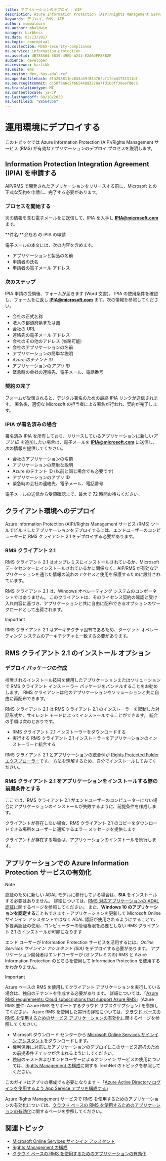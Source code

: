 ```yaml
---
title: アプリケーションのデプロイ - AIP
description: Azure Information Protection (AIP)/Rights Management Services (RMS) が有効になっているアプリケーションのデプロイプロセスについて説明します。
keywords: デプロイ, RMS, AIP
author: msmbaldwin
ms.author: mbaldwin
manager: barbkess
ms.date: 03/13/2017
ms.topic: conceptual
ms.collection: M365-security-compliance
ms.service: information-protection
ms.assetid: 4B785564-6839-49ED-A243-E2A6DFF88B2E
audience: developer
ms.reviewer: kartikk
ms.suite: ems
ms.custom: dev, has-adal-ref
ms.openlocfilehash: 4f4258811ec634a49f84b76fcf1feb41752311df
ms.sourcegitcommit: dc50f9a6c2f66544893278a7fd16dff38eef88c6
ms.translationtype: MT
ms.contentlocale: ja-JP
ms.lasthandoff: 08/18/2020
ms.locfileid: "88564366"
---
```

# <a name="deploy-into-production"></a>運用環境にデプロイする

このトピックでは Azure Information Protection (AIP)/Rights Management サービス (RMS) が有効なアプリケーションのデプロイ プロセスを説明します。

## <a name="request-an-information-protection-integration-agreement-ipia"></a>Information Protection Integration Agreement (IPIA) を申請する
AIP/RMS で開発されたアプリケーションをリリースする前に、Microsoft との正式な契約を申請し、完了する必要があります。

### <a name="begin-the-process"></a>プロセスを開始する
次の情報を含む電子メールをに送信して、IPIA を入手し <strong>IPIA@microsoft.com</strong> ます。

**件名:***会社名* の IPIA の申請

電子メールの本文には、次の内容を含めます。
- アプリケーションと製品の名前
- 申請者の氏名
- 申請者の電子メール アドレス

### <a name="next-steps"></a>次のステップ
IPIA 申請の受領後、フォームが届きます (Word 文書)。
IPIA の使用条件を確認し、フォームをに返し <strong>IPIA@microsoft.com</strong> ます。次の情報を参照してください。
- 会社の正式名称
- 法人の都道府県または国
- 会社の URL
- 連絡先の電子メール アドレス
- 会社のその他のアドレス (省略可能)
- 会社のアプリケーションの名前
- アプリケーションの簡単な説明
- *Azure のテナント ID*
- アプリケーションの*アプリ ID*
- 緊急時の会社の連絡先、電子メール、電話番号

### <a name="completing-the-agreement"></a>契約の完了
フォームが受領されると、デジタル署名のための最終 IPIA リンクが送信されます。 署名後、適切な Microsoft の担当者による署名が行われ、契約が完了します。

### <a name="already-have-a-signed-ipia"></a>IPIA が署名済みの場合
署名済み IPIA を所有しており、リリースしているアプリケーションに新しい*アプリ ID* を追加したい場合は、電子メールを <strong>IPIA@microsoft.com</strong> に送信し、次の情報を提供してください。
- 会社のアプリケーションの名前
- アプリケーションの簡単な説明
- Azure のテナント ID (以前と同じ場合でも必要です)
- アプリケーションのアプリ ID
- 緊急時の会社の連絡先、電子メール、電話番号

電子メールの送信から受領確認まで、最大で 72 時間お待ちください。

## <a name="deploying-to-the-client-environment"></a>クライアント環境へのデプロイ

Azure Information Protection (AIP)/Rights Management サービス (RMS) ツールでビルドしたアプリケーションをデプロイするには、エンドユーザーのコンピューターに RMS クライアント 2.1 をデプロイする必要があります。

### <a name="rmsclient21"></a>RMS クライアント 2.1
RMS クライアント 2.1 はオンプレミスにインストールされているか、Microsoft データセンターにインストールされているかに関係なく、AIP/RMS が有効なアプリケーションを通じた情報の流れのアクセスと使用を保護するために設計されています。

RMS クライアント 2.1 は、Windows オペレーティング システムのコンポーネントではありません。 このクライアントは、そのライセンス契約の確認と受け入れ内容に基づき、アプリケーションと共に自由に配布できるオプションのワークロードとして出荷されます。

> [!IMPORTANT]
> RMS クライアント 2.1 はアーキテクチャ固有であるため、ターゲット オペレーティング システムのアーキテクチャと一致する必要があります。


## <a name="rmsclient21-installation-options"></a>RMS クライアント 2.1 のインストール オプション

### <a name="creating-your-deployment-package"></a>デプロイ パッケージの作成

推奨されるインストール技術を使用したアプリケーションまたはソリューションで RMS クライアント インストーラー パッケージをバンドルすることをお勧めします。 RMS クライアントは他のアプリケーションやソリューションと共に自由に再配布できます。

RMS クライアント 2.1 は RMS クライアント 2.1 のインストーラーを起動した対話形式か、サイレント モードによってインストールすることができます。 統合の手順は次のとおりです。

-   RMS クライアント 2.1 インストーラーをダウンロードする
-   実行する RMS クライアント 2.1 インストーラーをアプリケーションのインストーラーと統合する

RMS クライアント 2.1 とアプリケーションの統合例が [Rights Protected Folder エクスプローラー](https://technet.microsoft.com/library/rights-protected-folder-explorer(v=ws.10).aspx)です。 方法を理解するため、自分でインストールしてみてください。

### <a name="make-rmsclient21-a-pre-requisite-for-your-application-install"></a>RMS クライアント 2.1 をアプリケーションをインストールする際の前提条件とする

ここでは、RMS クライアント 2.1 がエンドユーザーのコンピューターにない場合にアプリケーションのインストールが失敗するように、前提条件を作成します。

クライアントが存在しない場合、RMS クライアント 2.1 のコピーをダウンロードできる場所をユーザーに通知するエラー メッセージを提供します

クライアントが存在する場合は、アプリケーションのインストールを続行します。

## <a name="enabling-azure-information-protection-services-with-your-application"></a>アプリケーションでの Azure Information Protection サービスの有効化

> [!NOTE]
> 認証のために新しい ADAL モデルに移行している場合は、**SIA** をインストールする必要はありません。 詳細については、[RMS 対応アプリケーションの ADAL 認証](adal-auth.md)に関するページを参照してください。
> また、**Windows 10 のアプリケーションを認定する**こともできます - アプリケーションを更新して Microsoft Online サインイン アシスタントではなく ADAL 認証が使用されるようにすることで、多要素認証の使用、コンピューターの管理権限を必要としない RMS クライアント 2.1 のインストールが可能になります

エンド ユーザーが Information Protection サービスを活用するには、*Online Services サインイン アシスタント (SIA)* をデプロイする必要があります。 アプリケーション開発者はエンドユーザーが (オンプレミスの) RMS と Azure Information Protection のどちらを使用して Information Protection を使用するかわかりません。


> [!IMPORTANT]
> Azure ベースの RMS を使用してクライアント アプリケーションを実行している場合は、独自のテナントを作成する必要があります。 詳細については、「[Azure RMS requirements: Cloud subscriptions that support Azure RMS](../requirements.md)」(Azure RMS 要件: Azure RMS をサポートするクラウド サブスクリプション) を参照してください。
> Azure RMS を使用した実行の詳細については、[クラウド ベースの RMS を使用するためのサービス アプリケーションの有効化](how-to-use-file-api-with-aadrm-cloud.md)に関するページを参照してください。

-   Microsoft ダウンロード センターから [Microsoft Online Services サインイン アシスタント](https://www.microsoft.com/download/details.aspx?id=28177)をダウンロードします。
-   権利保護に対応したアプリケーションのデプロイにこのサービス選択のための前提条件チェックが含まれるようにしてください。
-   独自のテストおよびエンドユーザーによるオンライン サービスの使用については、[Rights Management の構成](https://TechNet.Microsoft.Com/library/jj585002.aspx)に関する TechNet のトピックを参照してください。

このガイドはアプリの構成でも必要になります - 「[Azure Active Directory ログインを使用するよう App Service アプリを構成する](https://docs.microsoft.com/azure/app-service-mobile/app-service-mobile-how-to-configure-active-directory-authentication)」

Azure Rights Management サービスで RMS を使用するためのアプリケーションの有効化については、[クラウド ベースの RMS を使用するためのアプリケーションの有効化](how-to-use-file-api-with-aadrm-cloud.md)に関するページを参照してください。

## <a name="related-topics"></a>関連トピック

* [Microsoft Online Services サインイン アシスタント](https://www.microsoft.com/download/details.aspx?id=28177)
* [Rights Management の構成](https://TechNet.Microsoft.Com/library/jj585002.aspx)
* [クラウド ベースの RMS を使用するためのアプリケーションの有効化](how-to-use-file-api-with-aadrm-cloud.md)
